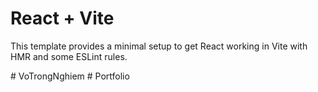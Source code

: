 # React + Vite

This template provides a minimal setup to get React working in Vite with HMR and some ESLint rules.

#   V o T r o n g N g h i e m  
 #   P o r t f o l i o  
 